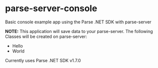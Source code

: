 # parse-server-console
Basic console example app using the Parse .NET SDK with parse-server

**NOTE:** This application will save data to your parse-server. The following Classes will be created on parse-server:

* Hello
* World

Currently uses Parse .NET SDK v1.7.0 
